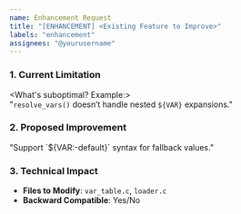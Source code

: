 ```yaml
---
name: Enhancement Request
title: "[ENHANCEMENT] <Existing Feature to Improve>"
labels: "enhancement"
assignees: "@yourusername"
---
```


### **1. Current Limitation**  
<What's suboptimal? Example:>  
"`resolve_vars()` doesn’t handle nested `${VAR}` expansions."

### **2. Proposed Improvement**  
<Specific change. Example:>  
"Support `${VAR:-default}` syntax for fallback values."

### **3. Technical Impact**  
- **Files to Modify**: `var_table.c`, `loader.c`  
- **Backward Compatible**: Yes/No  
